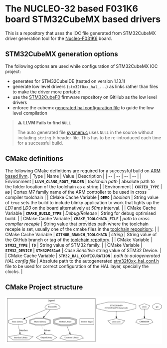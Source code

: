 # The NUCLEO-32 based F031K6 board STM32CubeMX based drivers
This is a repository that uses the IOC file generated from STM32CubeMX driver generation tool for the [Nucleo-F031K6](https://www.st.com/en/evaluation-tools/nucleo-f031k6.html) board.

## STM32CubeMX generation options
The following options are used while configuration of STM32CubeMX IOC project:
* generates for STM32CubeIDE (tested on version 1.13.1)
* generate low level drivers (`stm32f0xx_hal_...`) as links rather than files to make the driver more portable
* use the [STM32CubeF0](https://github.com/STMicroelectronics/STM32CubeF0) firmware repository on GitHub as the low level drivers
* enforce the cubemx [generated hal configuration file](/cubemx/Core/Inc/stm32f0xx_hal_conf.h) to guide the low level compilation
> :warning: **LLVM Fails to find `NULL`**
>
> The auto generated file [sysmem.c](./cubemx/Core/Src/sysmem.c) uses `NULL` in the source without including `string.h` header file. This has to be re-introduced each time for a successful build.

## CMake definitions
The following CMake definitions are required for a successful build on [ARM based llvm](https://github.com/ARM-software/LLVM-embedded-toolchain-for-Arm).
| Type | Name | Value | Description |
| -- | -- | -- | -- |
| Environment | **`LLVM_CLANG_ROOT_FOLDER`** | *toolchain path* | absolute path to the folder location of the toolchain as a string |
| Environment | **`CORTEX_TYPE`** | **`m0`** | Cortex M7 family name of the ARM controller to be used in cross compiler toolchain |
| CMake Cache Variable | **`DEMO`** | *boolean* | String value of `true` sets the build to include blinky application to work that lights up the *LD1* and *LD3* on the board alternatively at *50ms* interval. |
| CMake Cache Variable | **`CMAKE_BUILD_TYPE`** | *Debug/Release* | String for debug optimised build. |
| CMake Cache Variable | **`CMAKE_TOOLCHAIN_FILE`** | *path to cross compiler recepie* | String value that provides path where the toolchain recepie is set, usually one of the cmake files in the [toolchain repositiory](https://github.com/kodezine/cmake-toolchains). |
| CMake Cache Variable | **`GITHUB_BRANCH_TOOLCHAIN`** | *string* | String value of the GitHub branch or tag of the [toolchain repoitory](https://github.com/kodezine/cmake-toolchains). |
| CMake Variable | **`STM32_TYPE`** | **`f0`** | String value of STM32 family. |
| CMake Variable | **`STM32_DEVICE`** | **`STH32F031x6`** | _Case Sensitive_ string value of STM32 Device. |
| CMake Cache Variable | **`STM32_HAL_CONFIGURATION`** | _path to autogenerated HAL config file_ | Absolute path to the autogenerated [stm32f0xx_hal_conf.h](/cubemx/Core/Inc/stm32f0xx_hal_conf.h) file to be used for correct configuration of the HAL layer, specially the clocks. |

## CMake Project structure
![Alt text](/.readme/llvm-demo.svg)
